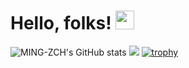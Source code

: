 # Hello, folks! <img src="https://raw.githubusercontent.com/MING-ZCH/MING-ZCH/master/Rocket.gif" width="30px">
![MING-ZCH's GitHub stats](https://github-readme-stats.vercel.app/api?username=MING-ZCH&count_private=true&show_icons=true&theme=dracula)
![](https://visitor-badge.glitch.me/badge?page_id=MING-ZCH.readme)
[![trophy](https://github-profile-trophy.vercel.app/?username=MING-ZCH&theme=onedark)](https://github.com/ryo-ma/github-profile-trophy)
